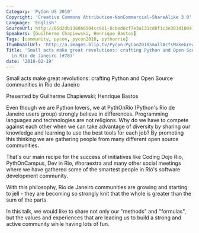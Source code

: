 ```yaml
---
Category: 'PyCon US 2010'
Copyright: 'Creative Commons Attribution-NonCommercial-ShareAlike 3.0'
Language: 'English'
SourceUrl: http://05d2db1380b6504cc981-8cbed8cf7e3a131cd8f1c3e383d10041.r93.cf2.rackcdn.com/pycon-us-2010/324_small-acts-make-great-revolutions-crafting-python-and-open-source-communities-in-rio-de-janeiro-78.m4v
Speakers: [Guilherme Chapiewski, Henrique Bastos]
Tags: [community, pycon, pycon2010, pythonrio]
ThumbnailUrl: 'http://a.images.blip.tv/Pycon-PyCon2010SmallActsMakeGreatRevolutionsCraftingPythonAnd957.png'
Title: 'Small acts make great revolutions: crafting Python and Open Source communities
  in Rio de Janeiro (#78)'
date: '2010-02-19'
---
```

Small acts make great revolutions: crafting Python and Open Source communities
in Rio de Janeiro

  
Presented by Guilherme Chapiewski; Henrique Bastos

  
Even though we are Python lovers, we at PythOnRio (Python's Rio de Janeiro
users group) strongly believe in differences. Programming languages and
technologies are not religions. Why do we have to compete against each other
when we can take advantage of diversity by sharing our knowledge and learning
to use the best tools for each job? By promoting this thinking we are
gathering people from many different open source communities.

  
That's our main recipe for the success of initiatives like Coding Dojo Rio,
PythOnCampus, Dev in Rio, #horaextra and many other social meetings where we
have gathered some of the smartest people in Rio's software development
community.

  
With this philosophy, Rio de Janeiro communities are growing and starting to
jell - they are becoming so strongly knit that the whole is greater than the
sum of the parts.

  
In this talk, we would like to share not only our "methods" and "formulas",
but the values and experiences that are leading us to build a strong and
active community while having lots of fun.

